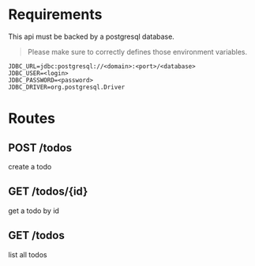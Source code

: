 # Requirements

This api must be backed by a postgresql database.

> Please make sure to correctly defines those environment variables.

```
JDBC_URL=jdbc:postgresql://<domain>:<port>/<database>
JDBC_USER=<login>
JDBC_PASSWORD=<password>
JDBC_DRIVER=org.postgresql.Driver
```
# Routes

## POST /todos
create a todo

## GET /todos/{id}
get a todo by id

## GET /todos
list all todos
